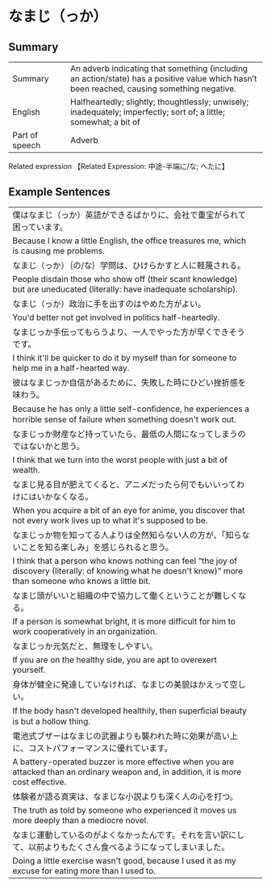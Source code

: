 # なまじ（っか）

## Summary

<table><tr>   <td>Summary<td>   <td>An adverb indicating that something (including an action/state) has a positive value which hasn’t been reached, causing something negative.</td><tr><tr>   <td>English<td>   <td>Halfheartedly; slightly; thoughtlessly; unwisely; inadequately; imperfectly; sort of; a little; somewhat; a bit of</td><tr><tr>   <td>Part of speech<td>   <td>Adverb</td><tr></table><tr>   <td>Related expression<td>   <td>【Related Expression: 中途-半端に/な; へたに】</td><tr></table></table>

## Example Sentences

<table><tr><td>僕はなまじ（っか）英語ができるばかりに、会社で重宝がられて困っています。<td><tr><tr><td>Because I know a little English, the office treasures me, which is causing me problems.<td><tr><tr><td>なまじ（っか）｛の/な｝学問は、ひけらかすと人に軽蔑される。<td><tr><tr><td>People disdain those who show off (their scant knowledge) but are uneducated (literally: have inadequate scholarship).<td><tr><tr><td>なまじ（っか）政治に手を出すのはやめた方がよい。<td><tr><tr><td>You'd better not get involved in politics half-heartedly.<td><tr><tr><td>なまじっか手伝ってもらうより、一人でやった方が早くできそうです。<td><tr><tr><td>I think it'll be quicker to do it by myself than for someone to help me in a half-hearted way.<td><tr><tr><td>彼はなまじっか自信があるために、失敗した時にひどい挫折感を味わう。<td><tr><tr><td>Because he has only a little self-conﬁdence, he experiences a horrible sense of failure when something doesn't work out.<td><tr><tr><td>なまじっか財産など持っていたら、最低の人間になってしまうのではないかと思う。<td><tr><tr><td>I think that we turn into the worst people with just a bit of wealth.<td><tr><tr><td>なまじ見る目が肥えてくると、アニメだったら何でもいいってわけにはいかなくなる。<td><tr><tr><td>When you acquire a bit of an eye for anime, you discover that not every work lives up to what it's supposed to be.<td><tr><tr><td>なまじっか物を知ってる人よりは全然知らない人の方が、「知らないことを知る楽しみ」を感じられると思う。<td><tr><tr><td>I think that a person who knows nothing can feel “the joy of discovery (literally: of knowing what he doesn't know)” more than someone who knows a little bit.<td><tr><tr><td>なまじ頭がいいと組織の中で協力して働くということが難しくなる。<td><tr><tr><td>If a person is somewhat bright, it is more difficult for him to work cooperatively in an organization.<td><tr><tr><td>なまじっか元気だと、無理をしやすい。<td><tr><tr><td>If you are on the healthy side, you are apt to overexert yourself.<td><tr><tr><td>身体が健全に発達していなければ、なまじの美貌はかえって空しい。<td><tr><tr><td>If the body hasn't developed healthily, then superﬁcial beauty is but a hollow thing.<td><tr><tr><td>電池式ブザーはなまじの武器よりも襲われた時に効果が高い上に、コストパフォーマンスに優れています。<td><tr><tr><td>A battery-operated buzzer is more effective when you are attacked than an ordinary weapon and, in addition, it is more cost effective.<td><tr><tr><td>体験者が語る真実は、なまじな小説よりも深く人の心を打つ。<td><tr><tr><td>The truth as told by someone who experienced it moves us more deeply than a mediocre novel.<td><tr><tr><td>なまじ運動しているのがよくなかったんです。それを言い訳にして、以前よりもたくさん食べるようになってしまいました。<td><tr><tr><td>Doing a little exercise wasn't good, because I used it as my excuse for eating more than I used to.<td><tr></table>

